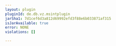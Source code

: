 ```yaml
---
layout: plugin
pluginId: de.db.vz.msintplugin
jarSha1: 7d1cef6d3a812d69992efd3f88e6b033871af315
isJarAvailable: true
error: NONE
violations: []

---
```

